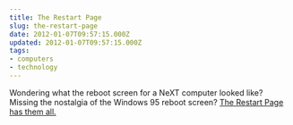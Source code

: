 ```yaml
---
title: The Restart Page
slug: the-restart-page
date: 2012-01-07T09:57:15.000Z
updated: 2012-01-07T09:57:15.000Z
tags:
- computers
- technology
---
```


Wondering what the reboot screen for a NeXT computer looked like?  Missing the nostalgia of the Windows 95 reboot screen?  <a href="http://www.therestartpage.com/">The Restart Page has them all.</a>
